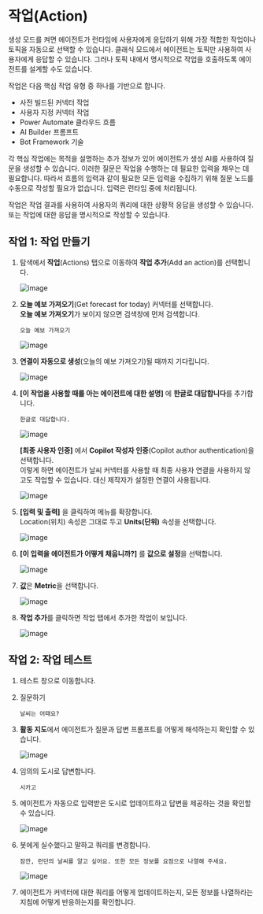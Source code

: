 # 작업(Action)

생성 모드를 켜면 에이전트가 런타임에 사용자에게 응답하기 위해 가장 적합한 작업이나 토픽을 자동으로 선택할 수 있습니다. 클래식 모드에서 에이전트는 토픽만 사용하여 사용자에게 응답할 수 있습니다. 그러나 토픽 내에서 명시적으로 작업을 호출하도록 에이전트를 설계할 수도 있습니다.

작업은 다음 핵심 작업 유형 중 하나를 기반으로 합니다.
- 사전 빌드된 커넥터 작업
- 사용자 지정 커넥터 작업
- Power Automate 클라우드 흐름
- AI Builder 프롬프트
- Bot Framework 기술

각 핵심 작업에는 목적을 설명하는 추가 정보가 있어 에이전트가 생성 AI를 사용하여 질문을 생성할 수 있습니다. 이러한 질문은 작업을 수행하는 데 필요한 입력을 채우는 데 필요합니다. 따라서 흐름의 입력과 같이 필요한 모든 입력을 수집하기 위해 질문 노드를 수동으로 작성할 필요가 없습니다. 입력은 런타임 중에 처리됩니다.

작업은 작업 결과를 사용하여 사용자의 쿼리에 대한 상황적 응답을 생성할 수 있습니다. 또는 작업에 대한 응답을 명시적으로 작성할 수 있습니다.


## 작업 1: 작업 만들기

1. 탐색에서 **작업**(Actions) 탭으로 이동하여 **작업 추가**(Add an action)를 선택합니다.
   
    ![image](https://github.com/user-attachments/assets/2ec99e72-19c5-41f4-8cbf-974ce9d76e1f)

2. **오늘 예보 가져오기**(Get forecast for today) 커넥터를 선택합니다. </br> **오늘 예보 가져오기**가 보이지 않으면 검색창에 먼저 검색합니다.
   ```
   오늘 예보 가져오기
   ```
   ![image](https://github.com/user-attachments/assets/73139ffb-23dc-41a4-ad09-1c3d255493d9)


4. **연결이 자동으로 생성**(오늘의 예보 가져오기)될 때까지 기다립니다.

    ![image](https://github.com/user-attachments/assets/43b129db-afb8-4559-99da-871a6dcb46d5)

5. **[이 작업을 사용할 때를 아는 에이전트에 대한 설명]** 에 **한글로 대답합니다**를 추가합니다.
   ```
   한글로 대답합니다.
   ```

   ![image](https://github.com/user-attachments/assets/47e8f2cb-7b04-43ef-91bf-5fa7b63cbee0)

   **[최종 사용자 인증]** 에서 **Copilot 작성자 인증**(Copilot author authentication)을 선택합니다. </br>
   이렇게 하면 에이전트가 날씨 커넥터를 사용할 때 최종 사용자 연결을 사용하지 않고도 작업할 수 있습니다. 대신 제작자가 설정한 연결이 사용됩니다.

   ![image](https://github.com/user-attachments/assets/82894271-f9d8-4433-8d37-3f7914b19576)


7. **[입력 및 출력]** 을 클릭하여 메뉴를 확장합니다. </br>
   Location(위치) 속성은 그대로 두고 **Units(단위)** 속성을 선택합니다.

   ![image](https://github.com/user-attachments/assets/ad48e584-7e77-4103-8b70-a070355998c8)

8. **[이 입력을 에이전트가 어떻게 채웁니까?]** 를 **값으로 설정**을 선택합니다.

    ![image](https://github.com/user-attachments/assets/504bae11-89cd-443f-bec9-28896618ad90)

9. **값**은 **Metric**을 선택합니다.

    ![image](https://github.com/user-attachments/assets/c06f8fce-54fd-4b8f-ac0a-07c42a0e3fb5)

10. **작업 추가**를 클릭하면 작업 탭에서 추가한 작업이 보입니다.

    ![image](https://github.com/user-attachments/assets/96477229-6ebd-4d13-b966-a44993c61181)




## 작업 2: 작업 테스트

1. 테스트 창으로 이동합니다.

2. 질문하기
   
   ```
   날씨는 어때요?
   ```

3. **활동 지도**에서 에이전트가 질문과 답변 프롬프트를 어떻게 해석하는지 확인할 수 있습니다.

    ![image](https://github.com/user-attachments/assets/f46e7b55-9201-48ef-abac-767b14479799)

4. 임의의 도시로 답변합니다.

   ```
   시카고
   ```

5. 에이전트가 자동으로 입력받은 도시로 업데이트하고 답변을 제공하는 것을 확인할 수 있습니다.

    ![image](https://github.com/user-attachments/assets/5901896c-848e-49e2-9c85-5bbacb033dd8)


6. 봇에게 실수했다고 말하고 쿼리를 변경합니다.

   ```
   잠깐, 런던의 날씨를 알고 싶어요. 또한 모든 정보를 요점으로 나열해 주세요.
   ```

   ![image](https://github.com/user-attachments/assets/5ce058bc-9086-405c-8994-ca309555d369)


7. 에이전트가 커넥터에 대한 쿼리를 어떻게 업데이트하는지, 모든 정보를 나열하라는 지침에 어떻게 반응하는지를 확인합니다.
